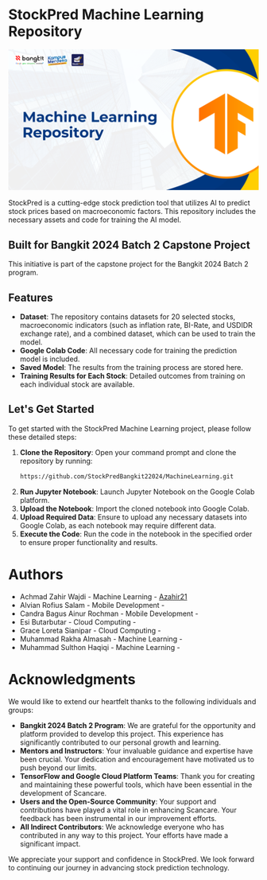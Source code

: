 # StockPred Machine Learning Repository

<img src="https://raw.githubusercontent.com/StockPredBangkit22024/asset/main/MachineLearning%20Cover.png" alt="Machine Learning Cover" width="800">

StockPred is a cutting-edge stock prediction tool that utilizes AI to predict stock prices based on macroeconomic factors. This repository includes the necessary assets and code for training the AI model.

## Built for Bangkit 2024 Batch 2 Capstone Project
This initiative is part of the capstone project for the Bangkit 2024 Batch 2 program.

## Features
- **Dataset**: The repository contains datasets for 20 selected stocks, macroeconomic indicators (such as inflation rate, BI-Rate, and USDIDR exchange rate), and a combined dataset, which can be used to train the model.
- **Google Colab Code**: All necessary code for training the prediction model is included.
- **Saved Model**: The results from the training process are stored here.
- **Training Results for Each Stock**: Detailed outcomes from training on each individual stock are available.

## Let's Get Started

To get started with the StockPred Machine Learning project, please follow these detailed steps:

1. **Clone the Repository**: Open your command prompt and clone the repository by running:
   ```sh
   https://github.com/StockPredBangkit22024/MachineLearning.git
   ```
2. **Run Jupyter Notebook**: Launch Jupyter Notebook on the Google Colab platform.
3. **Upload the Notebook**: Import the cloned notebook into Google Colab.
4. **Upload Required Data**: Ensure to upload any necessary datasets into Google Colab, as each notebook may require different data.
5. **Execute the Code**: Run the code in the notebook in the specified order to ensure proper functionality and results.

# Authors

- Achmad Zahir Wajdi - Machine Learning - [Azahir21](https://github.com/Azahir21)
- Alvian Rofius Salam - Mobile Development - 
- Candra Bagus Ainur Rochman - Mobile Development - 
- Esi Butarbutar - Cloud Computing - 
- Grace Loreta Sianipar - Cloud Computing - 
- Muhammad Rakha Almasah - Machine Learning - 
- Muhammad Sulthon Haqiqi - Machine Learning - 

# Acknowledgments

We would like to extend our heartfelt thanks to the following individuals and groups:

- **Bangkit 2024 Batch 2 Program**: We are grateful for the opportunity and platform provided to develop this project. This experience has significantly contributed to our personal growth and learning.
- **Mentors and Instructors**: Your invaluable guidance and expertise have been crucial. Your dedication and encouragement have motivated us to push beyond our limits.
- **TensorFlow and Google Cloud Platform Teams**: Thank you for creating and maintaining these powerful tools, which have been essential in the development of Scancare.
- **Users and the Open-Source Community**: Your support and contributions have played a vital role in enhancing Scancare. Your feedback has been instrumental in our improvement efforts.
- **All Indirect Contributors**: We acknowledge everyone who has contributed in any way to this project. Your efforts have made a significant impact.

We appreciate your support and confidence in StockPred. We look forward to continuing our journey in advancing stock prediction technology.
